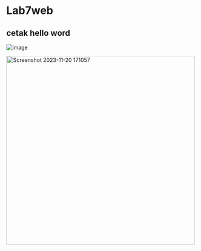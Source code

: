# Lab7web
## cetak hello word

![image](https://github.com/muhamadabdulanas/Lab7web/assets/115569493/2df63823-f35f-4ba6-9e63-6587460f4b6d)

<img width="498" alt="Screenshot 2023-11-20 171057" src="https://github.com/muhamadabdulanas/Lab7web/assets/115569493/e5165669-9219-49b4-9b2a-496ba42eacac">
